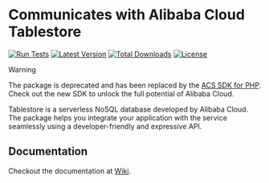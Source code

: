 # Communicates with Alibaba Cloud Tablestore

[![Run Tests](https://github.com/dew-serverless/tablestore-php/actions/workflows/run-tests.yaml/badge.svg)](https://github.com/dew-serverless/tablestore-php/actions/workflows/run-tests.yaml)
[![Latest Version](https://img.shields.io/packagist/v/dew-serverless/tablestore-php)](https://github.com/dew-serverless/tablestore-php)
[![Total Downloads](https://img.shields.io/packagist/dt/dew-serverless/tablestore-php)](https://github.com/dew-serverless/tablestore-php)
[![License](https://img.shields.io/packagist/l/dew-serverless/tablestore-php)](https://github.com/dew-serverless/tablestore-php)

> [!WARNING]
> The package is deprecated and has been replaced by the
> [ACS SDK for PHP](https://github.com/dew-serverless/acs-sdk-php).
> Check out the new SDK to unlock the full potential of Alibaba Cloud.

Tablestore is a serverless NoSQL database developed by Alibaba Cloud. The package helps you integrate your application with the service seamlessly using a developer-friendly and expressive API.

## Documentation

Checkout the documentation at [Wiki](https://github.com/dew-serverless/tablestore-php/wiki).
